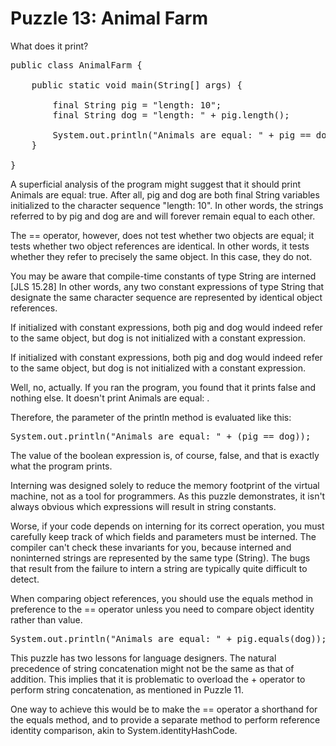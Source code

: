 # Puzzle 13: Animal Farm
What does it print?
<pre>
public class AnimalFarm {

    public static void main(String[] args) {

        final String pig = "length: 10";
        final String dog = "length: " + pig.length();

        System.out.println("Animals are equal: " + pig == dog);
    }

}
</pre>

A superficial analysis of the program might suggest that it should print Animals are equal: true. 
After all, pig and dog are both final String variables initialized to the character sequence "length: 10". 
In other words, the strings referred to by pig and dog are and will forever remain equal to each other.

The == operator, however, does not test whether two objects are equal; 
it tests whether two object references are identical. 
In other words, it tests whether they refer to precisely the same object. In this case, they do not.

You may be aware that compile-time constants of type String are interned [JLS 15.28]
In other words, any two constant expressions of type String that designate 
the same character sequence are represented by identical object references. 

If initialized with constant expressions, both pig and dog would indeed refer to the same object, 
but dog is not initialized with a constant expression.

If initialized with constant expressions, both pig and dog would indeed refer to the same object, 
but dog is not initialized with a constant expression.

Well, no, actually. If you ran the program, you found that it prints false and nothing else. 
It doesn't print Animals are equal: .

Therefore, the parameter of the println method is evaluated like this:

<pre>
System.out.println("Animals are equal: " + (pig == dog));
</pre>

The value of the boolean expression is, of course, false, and that is exactly what the program prints.

Interning was designed solely to reduce the memory footprint of the virtual machine, 
not as a tool for programmers. As this puzzle demonstrates, 
it isn't always obvious which expressions will result in string constants.

Worse, if your code depends on interning for its correct operation, 
you must carefully keep track of which fields and parameters must be interned. 
The compiler can't check these invariants for you, because interned and noninterned strings 
are represented by the same type (String). 
The bugs that result from the failure to intern a string are typically quite difficult to detect.

When comparing object references, you should use the equals method in preference to 
the == operator unless you need to compare object identity rather than value. 

<pre>
System.out.println("Animals are equal: " + pig.equals(dog));
</pre>

This puzzle has two lessons for language designers. The natural precedence of string concatenation might 
not be the same as that of addition. This implies that it is problematic to overload the + operator to perform 
string concatenation, as mentioned in Puzzle 11.

One way to achieve this would be to make the == operator a shorthand for the equals method, and to provide 
a separate method to perform reference identity comparison, akin to System.identityHashCode.
